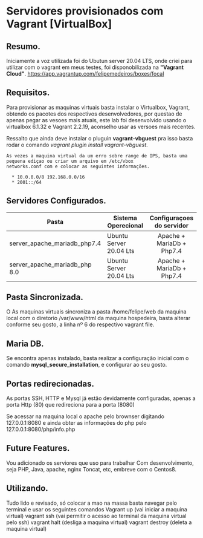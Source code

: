 # Servidores provisionados com Vagrant [VirtualBox]

## Resumo.

Iniciamente a voz utilizada foi do Ubutun server 20.04 LTS, onde criei para utilizar com o vagrant em meus testes, foi disponobilizada na **"Vagrant Cloud"**. https://app.vagrantup.com/felipemedeiros/boxes/focal



## Requisitos.

Para provisionar as maquinas virtuais basta instalar o Virtualbox, Vagrant, obtendo os pacotes dos respectivos desenvolvedores, por questao de apenas pegar as vesoes mais atuais, este lab foi desenvolvido usando o virtualbox 6.1.32 e Vagrant 2.2.19, aconselho usar as versoes mais recentes. 

Ressalto que ainda deve instalar o pluguin **vagrant-vbguest**   pra isso basta rodar o comando *vagrant plugin install vagrant-vbguest*.
    
    As vezes a maquina virtual da um erro sobre range de IPS, basta uma pequena ediçao ou criar um arquivo em /etc/vbox
    networks.conf com e colocar as seguintes informações.

      * 10.0.0.0/8 192.168.0.0/16
      * 2001::/64


## Servidores Configurados.

| Pasta    | Sistema Operecional|Configuraçoes do servidor |
| -------------|------- |:-------------:|
| server_apache_mariadb_php7.4| Ubuntu Server 20.04 Lts |Apache + MariaDb + Php7.4     |
| server_apache_mariadb_php 8.0 | Ubuntu Server 20.04 Lts   | Apache + MariaDb + Php7.4



## Pasta Sincronizada.

O  As maquinas virtuais sincroniza a pasta /home/felipe/web da maquina local com o diretorio /var/www/html da maquina hospedeira, basta alterar conforme seu gosto, a linha nº 6 do respectivo vagrant file. 

## Maria DB.

Se encontra apenas instalado, basta realizar a configuração inicial com o comando **mysql_secure_installation**, e configurar ao seu gosto. 

## Portas redirecionadas. 

As portas SSH, HTTP e Mysql já estão devidamente configuradas, apenas a porta Http (80) que redireciona para a porta (8080)

Se acessar na maquina local o apache pelo brownser digitando 127.0.0.1:8080 e ainda obter as informações do php pelo 127.0.0.1:8080/php/info.php

## Future Features.

Vou adicionado os serviores que uso para trabalhar Com desenvolvimento, seja PHP, Java, apache, nginx Toncat, etc, embreve com o Centos8.

## Utilizando.

Tudo lido e revisado, só colocar a mao na massa basta navegar pelo terminal e usar os seguintes comandos
Vagrant up (vai iniciar a maquina virtual)
vagrant ssh (vai permitir o acesso ao terminal da maquina virtual pelo ssh)
vagrant halt (desliga a maquina virtual)
vagrant destroy (deleta a maquina virtual)

 